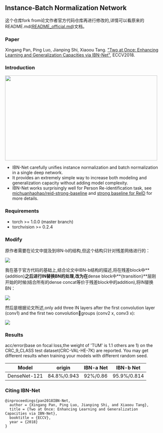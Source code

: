 ## Instance-Batch Normalization Network

这个仓库fork from论文作者官方代码仓库再进行修改的,详情可以看原来的README.md([README_official.md](https://github.com/XingangPan/IBN-Net/blob/master/README.md))文档。

### Paper

Xingang Pan, Ping Luo, Jianping Shi, Xiaoou Tang. ["Two at Once: Enhancing Learning and Generalization Capacities via IBN-Net"](https://arxiv.org/abs/1807.09441), ECCV2018.

### Introduction
<img align="middle" width="500" height="280" src="https://github.com/XingangPan/IBN-Net/blob/master/utils/IBNNet.png">

- IBN-Net carefully unifies instance normalization and batch normalization in a single deep network.
- It provides an extremely simple way to increase both modeling and generalization capacity without adding model complexity.
- IBN-Net works surprisingly well for Person Re-identification task, see [michuanhaohao/reid-strong-baseline](https://github.com/michuanhaohao/reid-strong-baseline) and [strong baseline for ReID](https://arxiv.org/pdf/1906.08332.pdf) for more details.

### Requirements
- torch >= 1.0.0 (master branch)
- torchvision >= 0.2.4

### Modify
原作者需要在论文中提及到IBN-b的结构,但这个结构只针对残差网络进行的：

<img align="middle" src="https://github.com/BohriumKwong/IBN-Net/tree/master/utils/images/IBN-b.jpg">

我在基于官方代码的基础上,结合论文中IBN-b结构的描述,将在残差block中**{addition}**之后进行IN替换BN的处理,改为在**dense block中**{transition}**层刚开始的时候(结合所有的dense concat等价于残差block中的addition),将IN替换BN：

<img align="middle" src="https://github.com/BohriumKwong/IBN-Net/tree/master/utils/images/densenet-IBN-b.jpg">

然后是根据论文所述,only add three IN layers after the first convolution layer (conv1) and the first two convolutiongroups (conv2 x, conv3 x):

<img align="middle" src="https://github.com/BohriumKwong/IBN-Net/tree/master/utils/images/densenet-structure.jpg">

### Results

acc/error(base on focal loss,the weight of 'TUM' is 1.1 others are 1) on the CRC_9_CLASS test dataset(CRC-VAL-HE-7K) are reported. You may get different results when training your models with different random seed.

| Model                     | origin         |  IBN-a Net      | IBN-b Net     |
| -------------------       | ------------------ | ------------------ | ------------------ |
| DenseNet-121          | 84.8%/0.943             | 92%/0.86       | 95.9%/0.814              |



### Citing IBN-Net
```
@inproceedings{pan2018IBN-Net,
  author = {Xingang Pan, Ping Luo, Jianping Shi, and Xiaoou Tang},
  title = {Two at Once: Enhancing Learning and Generalization Capacities via IBN-Net},
  booktitle = {ECCV},
  year = {2018}
}
```
